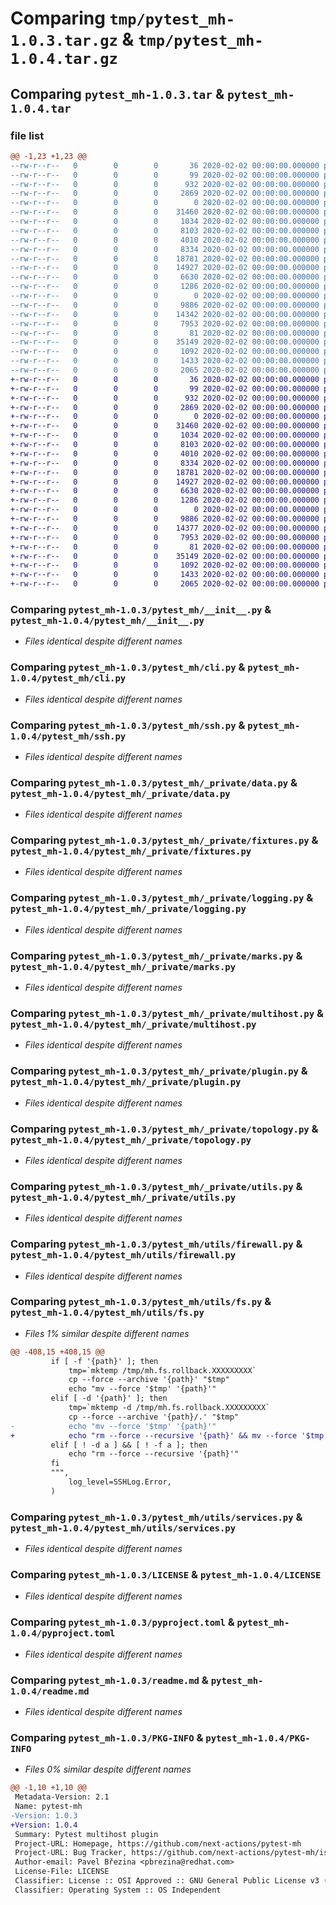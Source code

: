 # Comparing `tmp/pytest_mh-1.0.3.tar.gz` & `tmp/pytest_mh-1.0.4.tar.gz`

## Comparing `pytest_mh-1.0.3.tar` & `pytest_mh-1.0.4.tar`

### file list

```diff
@@ -1,23 +1,23 @@
--rw-r--r--   0        0        0       36 2020-02-02 00:00:00.000000 pytest_mh-1.0.3/requirements.txt
--rw-r--r--   0        0        0       99 2020-02-02 00:00:00.000000 pytest_mh-1.0.3/docs/requirements.txt
--rw-r--r--   0        0        0      932 2020-02-02 00:00:00.000000 pytest_mh-1.0.3/pytest_mh/__init__.py
--rw-r--r--   0        0        0     2869 2020-02-02 00:00:00.000000 pytest_mh-1.0.3/pytest_mh/cli.py
--rw-r--r--   0        0        0        0 2020-02-02 00:00:00.000000 pytest_mh-1.0.3/pytest_mh/py.typed
--rw-r--r--   0        0        0    31460 2020-02-02 00:00:00.000000 pytest_mh-1.0.3/pytest_mh/ssh.py
--rw-r--r--   0        0        0     1034 2020-02-02 00:00:00.000000 pytest_mh-1.0.3/pytest_mh/_private/data.py
--rw-r--r--   0        0        0     8103 2020-02-02 00:00:00.000000 pytest_mh-1.0.3/pytest_mh/_private/fixtures.py
--rw-r--r--   0        0        0     4010 2020-02-02 00:00:00.000000 pytest_mh-1.0.3/pytest_mh/_private/logging.py
--rw-r--r--   0        0        0     8334 2020-02-02 00:00:00.000000 pytest_mh-1.0.3/pytest_mh/_private/marks.py
--rw-r--r--   0        0        0    18781 2020-02-02 00:00:00.000000 pytest_mh-1.0.3/pytest_mh/_private/multihost.py
--rw-r--r--   0        0        0    14927 2020-02-02 00:00:00.000000 pytest_mh-1.0.3/pytest_mh/_private/plugin.py
--rw-r--r--   0        0        0     6630 2020-02-02 00:00:00.000000 pytest_mh-1.0.3/pytest_mh/_private/topology.py
--rw-r--r--   0        0        0     1286 2020-02-02 00:00:00.000000 pytest_mh-1.0.3/pytest_mh/_private/utils.py
--rw-r--r--   0        0        0        0 2020-02-02 00:00:00.000000 pytest_mh-1.0.3/pytest_mh/utils/__init__.py
--rw-r--r--   0        0        0     9886 2020-02-02 00:00:00.000000 pytest_mh-1.0.3/pytest_mh/utils/firewall.py
--rw-r--r--   0        0        0    14342 2020-02-02 00:00:00.000000 pytest_mh-1.0.3/pytest_mh/utils/fs.py
--rw-r--r--   0        0        0     7953 2020-02-02 00:00:00.000000 pytest_mh-1.0.3/pytest_mh/utils/services.py
--rw-r--r--   0        0        0       81 2020-02-02 00:00:00.000000 pytest_mh-1.0.3/.gitignore
--rw-r--r--   0        0        0    35149 2020-02-02 00:00:00.000000 pytest_mh-1.0.3/LICENSE
--rw-r--r--   0        0        0     1092 2020-02-02 00:00:00.000000 pytest_mh-1.0.3/pyproject.toml
--rw-r--r--   0        0        0     1433 2020-02-02 00:00:00.000000 pytest_mh-1.0.3/readme.md
--rw-r--r--   0        0        0     2065 2020-02-02 00:00:00.000000 pytest_mh-1.0.3/PKG-INFO
+-rw-r--r--   0        0        0       36 2020-02-02 00:00:00.000000 pytest_mh-1.0.4/requirements.txt
+-rw-r--r--   0        0        0       99 2020-02-02 00:00:00.000000 pytest_mh-1.0.4/docs/requirements.txt
+-rw-r--r--   0        0        0      932 2020-02-02 00:00:00.000000 pytest_mh-1.0.4/pytest_mh/__init__.py
+-rw-r--r--   0        0        0     2869 2020-02-02 00:00:00.000000 pytest_mh-1.0.4/pytest_mh/cli.py
+-rw-r--r--   0        0        0        0 2020-02-02 00:00:00.000000 pytest_mh-1.0.4/pytest_mh/py.typed
+-rw-r--r--   0        0        0    31460 2020-02-02 00:00:00.000000 pytest_mh-1.0.4/pytest_mh/ssh.py
+-rw-r--r--   0        0        0     1034 2020-02-02 00:00:00.000000 pytest_mh-1.0.4/pytest_mh/_private/data.py
+-rw-r--r--   0        0        0     8103 2020-02-02 00:00:00.000000 pytest_mh-1.0.4/pytest_mh/_private/fixtures.py
+-rw-r--r--   0        0        0     4010 2020-02-02 00:00:00.000000 pytest_mh-1.0.4/pytest_mh/_private/logging.py
+-rw-r--r--   0        0        0     8334 2020-02-02 00:00:00.000000 pytest_mh-1.0.4/pytest_mh/_private/marks.py
+-rw-r--r--   0        0        0    18781 2020-02-02 00:00:00.000000 pytest_mh-1.0.4/pytest_mh/_private/multihost.py
+-rw-r--r--   0        0        0    14927 2020-02-02 00:00:00.000000 pytest_mh-1.0.4/pytest_mh/_private/plugin.py
+-rw-r--r--   0        0        0     6630 2020-02-02 00:00:00.000000 pytest_mh-1.0.4/pytest_mh/_private/topology.py
+-rw-r--r--   0        0        0     1286 2020-02-02 00:00:00.000000 pytest_mh-1.0.4/pytest_mh/_private/utils.py
+-rw-r--r--   0        0        0        0 2020-02-02 00:00:00.000000 pytest_mh-1.0.4/pytest_mh/utils/__init__.py
+-rw-r--r--   0        0        0     9886 2020-02-02 00:00:00.000000 pytest_mh-1.0.4/pytest_mh/utils/firewall.py
+-rw-r--r--   0        0        0    14377 2020-02-02 00:00:00.000000 pytest_mh-1.0.4/pytest_mh/utils/fs.py
+-rw-r--r--   0        0        0     7953 2020-02-02 00:00:00.000000 pytest_mh-1.0.4/pytest_mh/utils/services.py
+-rw-r--r--   0        0        0       81 2020-02-02 00:00:00.000000 pytest_mh-1.0.4/.gitignore
+-rw-r--r--   0        0        0    35149 2020-02-02 00:00:00.000000 pytest_mh-1.0.4/LICENSE
+-rw-r--r--   0        0        0     1092 2020-02-02 00:00:00.000000 pytest_mh-1.0.4/pyproject.toml
+-rw-r--r--   0        0        0     1433 2020-02-02 00:00:00.000000 pytest_mh-1.0.4/readme.md
+-rw-r--r--   0        0        0     2065 2020-02-02 00:00:00.000000 pytest_mh-1.0.4/PKG-INFO
```

### Comparing `pytest_mh-1.0.3/pytest_mh/__init__.py` & `pytest_mh-1.0.4/pytest_mh/__init__.py`

 * *Files identical despite different names*

### Comparing `pytest_mh-1.0.3/pytest_mh/cli.py` & `pytest_mh-1.0.4/pytest_mh/cli.py`

 * *Files identical despite different names*

### Comparing `pytest_mh-1.0.3/pytest_mh/ssh.py` & `pytest_mh-1.0.4/pytest_mh/ssh.py`

 * *Files identical despite different names*

### Comparing `pytest_mh-1.0.3/pytest_mh/_private/data.py` & `pytest_mh-1.0.4/pytest_mh/_private/data.py`

 * *Files identical despite different names*

### Comparing `pytest_mh-1.0.3/pytest_mh/_private/fixtures.py` & `pytest_mh-1.0.4/pytest_mh/_private/fixtures.py`

 * *Files identical despite different names*

### Comparing `pytest_mh-1.0.3/pytest_mh/_private/logging.py` & `pytest_mh-1.0.4/pytest_mh/_private/logging.py`

 * *Files identical despite different names*

### Comparing `pytest_mh-1.0.3/pytest_mh/_private/marks.py` & `pytest_mh-1.0.4/pytest_mh/_private/marks.py`

 * *Files identical despite different names*

### Comparing `pytest_mh-1.0.3/pytest_mh/_private/multihost.py` & `pytest_mh-1.0.4/pytest_mh/_private/multihost.py`

 * *Files identical despite different names*

### Comparing `pytest_mh-1.0.3/pytest_mh/_private/plugin.py` & `pytest_mh-1.0.4/pytest_mh/_private/plugin.py`

 * *Files identical despite different names*

### Comparing `pytest_mh-1.0.3/pytest_mh/_private/topology.py` & `pytest_mh-1.0.4/pytest_mh/_private/topology.py`

 * *Files identical despite different names*

### Comparing `pytest_mh-1.0.3/pytest_mh/_private/utils.py` & `pytest_mh-1.0.4/pytest_mh/_private/utils.py`

 * *Files identical despite different names*

### Comparing `pytest_mh-1.0.3/pytest_mh/utils/firewall.py` & `pytest_mh-1.0.4/pytest_mh/utils/firewall.py`

 * *Files identical despite different names*

### Comparing `pytest_mh-1.0.3/pytest_mh/utils/fs.py` & `pytest_mh-1.0.4/pytest_mh/utils/fs.py`

 * *Files 1% similar despite different names*

```diff
@@ -408,15 +408,15 @@
         if [ -f '{path}' ]; then
             tmp=`mktemp /tmp/mh.fs.rollback.XXXXXXXXX`
             cp --force --archive '{path}' "$tmp"
             echo "mv --force '$tmp' '{path}'"
         elif [ -d '{path}' ]; then
             tmp=`mktemp -d /tmp/mh.fs.rollback.XXXXXXXXX`
             cp --force --archive '{path}/.' "$tmp"
-            echo "mv --force '$tmp' '{path}'"
+            echo "rm --force --recursive '{path}' && mv --force '$tmp' '{path}'"
         elif [ ! -d a ] && [ ! -f a ]; then
             echo "rm --force --recursive '{path}'"
         fi
         """,
             log_level=SSHLog.Error,
         )
```

### Comparing `pytest_mh-1.0.3/pytest_mh/utils/services.py` & `pytest_mh-1.0.4/pytest_mh/utils/services.py`

 * *Files identical despite different names*

### Comparing `pytest_mh-1.0.3/LICENSE` & `pytest_mh-1.0.4/LICENSE`

 * *Files identical despite different names*

### Comparing `pytest_mh-1.0.3/pyproject.toml` & `pytest_mh-1.0.4/pyproject.toml`

 * *Files identical despite different names*

### Comparing `pytest_mh-1.0.3/readme.md` & `pytest_mh-1.0.4/readme.md`

 * *Files identical despite different names*

### Comparing `pytest_mh-1.0.3/PKG-INFO` & `pytest_mh-1.0.4/PKG-INFO`

 * *Files 0% similar despite different names*

```diff
@@ -1,10 +1,10 @@
 Metadata-Version: 2.1
 Name: pytest-mh
-Version: 1.0.3
+Version: 1.0.4
 Summary: Pytest multihost plugin
 Project-URL: Homepage, https://github.com/next-actions/pytest-mh
 Project-URL: Bug Tracker, https://github.com/next-actions/pytest-mh/issues
 Author-email: Pavel Březina <pbrezina@redhat.com>
 License-File: LICENSE
 Classifier: License :: OSI Approved :: GNU General Public License v3 (GPLv3)
 Classifier: Operating System :: OS Independent
```

